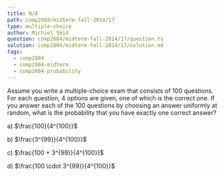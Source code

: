 ```yaml
---
title: N/A
path: comp2804/midterm-fall-2014/17
type: multiple-choice
author: Michiel Smid
question: comp2804/midterm-fall-2014/17/question.ts
solution: comp2804/midterm-fall-2014/17/solution.md
tags:
  - comp2804
  - comp2804-midterm
  - comp2804-probability
---
```


Assume you write a multiple-choice exam that consists of 100 questions. For each question, 4 options are given, one of which is the correct one. If you answer each of the 100 questions by choosing an answer uniformly at random, what is the probability that you have exactly one correct answer?

a) $\frac{100}{4^{100}}$

b) $\frac{3^{99}}{4^{100}}$

c) $\frac{100 + 3^{99}}{4^{100}}$

d) $\frac{100 \cdot 3^{99}}{4^{100}}$
